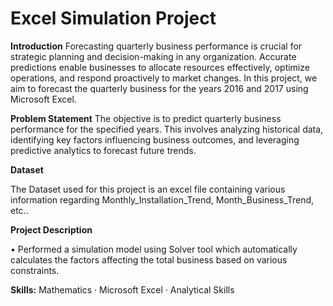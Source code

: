 # Excel Simulation Project

**Introduction**
Forecasting quarterly business performance is crucial for strategic planning and decision-making in any organization. Accurate predictions enable businesses to allocate resources effectively, optimize operations, and respond proactively to market changes. In this project, we aim to forecast the quarterly business for the years 2016 and 2017 using Microsoft Excel.

**Problem Statement**
The objective is to predict quarterly business performance for the specified years. This involves analyzing historical data, identifying key factors influencing business outcomes, and leveraging predictive analytics to forecast future trends.

**Dataset**

The Dataset used for this project is an excel file containing various information regarding Monthly_Installation_Trend, Month_Business_Trend, etc..

**Project Description**

•	Performed a simulation model using Solver tool which automatically calculates the factors affecting the total business based on various constraints.

**Skills:** Mathematics · Microsoft Excel · Analytical Skills
